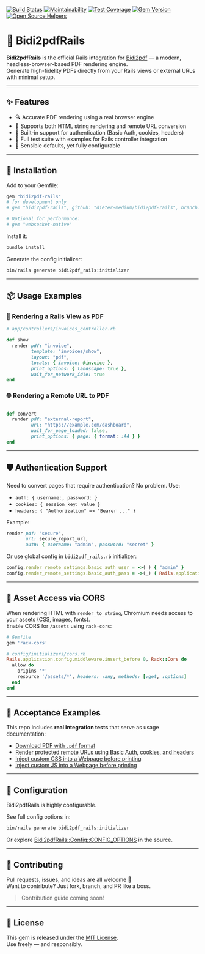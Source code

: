 [![Build Status](https://github.com/dieter-medium/bidi2pdf-rails/actions/workflows/ruby.yml/badge.svg)](https://github.com/dieter-medium/bidi2pdf-rails/blob/main/.github/workflows/ruby.yml)
[![Maintainability](https://api.codeclimate.com/v1/badges/6425d9893aa3a9ca243e/maintainability)](https://codeclimate.com/github/dieter-medium/bidi2pdf-rails/maintainability)
[![Test Coverage](https://api.codeclimate.com/v1/badges/6425d9893aa3a9ca243e/test_coverage)](https://codeclimate.com/github/dieter-medium/bidi2pdf-rails/test_coverage)
[![Gem Version](https://badge.fury.io/rb/bidi2pdf-rails.svg)](https://badge.fury.io/rb/bidi2pdf-rails)
[![Open Source Helpers](https://www.codetriage.com/dieter-medium/bidi2pdf-rails/badges/users.svg)](https://www.codetriage.com/dieter-medium/bidi2pdf-rails)

# 📄 Bidi2pdfRails

**Bidi2pdfRails** is the official Rails integration for [Bidi2pdf](https://github.com/dieter-medium/bidi2pdf) — a
modern, headless-browser-based PDF rendering engine.  
Generate high-fidelity PDFs directly from your Rails views or external URLs with minimal setup.

---

## ✨ Features

- 🔍 Accurate PDF rendering using a real browser engine
- 💾 Supports both HTML string rendering and remote URL conversion
- 🔐 Built-in support for authentication (Basic Auth, cookies, headers)
- 🧰 Full test suite with examples for Rails controller integration
- 🧠 Sensible defaults, yet fully configurable

---

## 🔧 Installation

Add to your Gemfile:

```ruby
gem "bidi2pdf-rails"
# for development only
# gem "bidi2pdf-rails", github: "dieter-medium/bidi2pdf-rails", branch: "main"

# Optional for performance:
# gem "websocket-native"
```

Install it:

```bash
bundle install
```

Generate the config initializer:

```bash
bin/rails generate bidi2pdf_rails:initializer
```

---

## 📦 Usage Examples

### 📄 Rendering a Rails View as PDF

```ruby
# app/controllers/invoices_controller.rb

def show
  render pdf: "invoice",
         template: "invoices/show",
         layout: "pdf",
         locals: { invoice: @invoice },
         print_options: { landscape: true },
         wait_for_network_idle: true
end
```

### 🌐 Rendering a Remote URL to PDF

```ruby

def convert
  render pdf: "external-report",
         url: "https://example.com/dashboard",
         wait_for_page_loaded: false,
         print_options: { page: { format: :A4 } }
end
```

---

## 🛡️ Authentication Support

Need to convert pages that require authentication? No problem. Use:

- `auth: { username:, password: }`
- `cookies: { session_key: value }`
- `headers: { "Authorization" => "Bearer ..." }`

Example:

```ruby
render pdf: "secure",
       url: secure_report_url,
       auth: { username: "admin", password: "secret" }
```

Or use global config in `bidi2pdf_rails.rb` initializer:

```ruby
config.render_remote_settings.basic_auth_user = ->(_) { "admin" }
config.render_remote_settings.basic_auth_pass = ->(_) { Rails.application.credentials.dig(:pdf, :auth_pass) }
```

---

## 📂 Asset Access via CORS

When rendering HTML with `render_to_string`, Chromium needs access to your assets (CSS, images, fonts).  
Enable CORS for `/assets` using `rack-cors`:

```ruby
# Gemfile
gem 'rack-cors'

# config/initializers/cors.rb
Rails.application.config.middleware.insert_before 0, Rack::Cors do
  allow do
    origins '*'
    resource '/assets/*', headers: :any, methods: [:get, :options]
  end
end
```

---

## 🧪 Acceptance Examples

This repo includes **real integration tests** that serve as usage documentation:

- [Download PDF with `.pdf` format](spec/acceptance/user_can_download_report_pdf_spec.rb)
- [Render protected remote URLs using Basic Auth, cookies, and headers](spec/acceptance/user_can_generate_pdf_from_protected_remote_url_spec.rb)
- [Inject custom CSS into a Webpage before printing](spec/acceptance/user_can_inject_css_before_pdf_printing_spec.rb)
- [Inject custom JS into a Webpage before printing](spec/acceptance/user_can_inject_js_before_pdf_printing_spec.rb)

---

## 🧠 Configuration

Bidi2pdfRails is highly configurable.

See full config options in:

```bash
bin/rails generate bidi2pdf_rails:initializer
```

Or explore [Bidi2pdfRails::Config::CONFIG_OPTIONS](lib/bidi2pdf_rails/config.rb) in the source.

---

## 🙌 Contributing

Pull requests, issues, and ideas are all welcome 🙏  
Want to contribute? Just fork, branch, and PR like a boss.

> Contribution guide coming soon!

---

## 📄 License

This gem is released under the [MIT License](https://opensource.org/licenses/MIT).  
Use freely — and responsibly.
